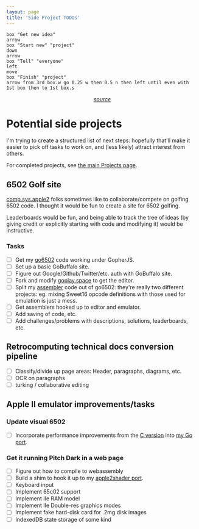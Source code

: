 ```yaml
---
layout: page
title: 'Side Project TODOs'
---
```


```pikchr
box "Get new idea"
arrow
box "Start new" "project"
down
arrow
box "Tell" "everyone"
left
move
box "Finish" "project"
arrow from 3rd box.w go 0.25 w then 0.5 n then left until even with 1st box then to 1st box.s
```

<center><i><a href="https://twitter.com/jmspool/status/1496552435392860161">source</a></i></center>

# Potential side projects

I'm trying to create a structured list of next steps: hopefully
that'll make it easier to pick off tasks to work on, and (less likely)
attract interest from others.

For completed projects, see [the main Projects page](../done).

## 6502 Golf site

[comp.sys.apple2](https://groups.google.com/forum/#!forum/comp.sys.apple2)
folks sometimes like to collaborate/compete on golfing 6502 code. I
thought it would be fun to create a site for 6502 golfing.

Leaderboards would be fun, and being able to track the tree of ideas
(by giving credit or explicitly starting with code and modifying it)
would be instructive.

### Tasks

- [ ] Get my [go6502](https://github.com/zellyn/go6502) code working
      under GopherJS.
- [ ] Set up a basic GoBuffalo site.
- [ ] Figure out Google/Github/Twitter/etc. auth with GoBuffalo site.
- [ ] Fork and modify [goplay.space](https://goplay.space/) to get the
  editor.
- [ ] Split my
  [assembler](https://github.com/zellyn/go6502/tree/master/asm) code
  out of go6502: they're really two different projects: eg. mixing
  Sweet16 opcode definitions with those used for emulation is just a
  mess.
- [ ] Get assemblers hooked up to editor and emulator.
- [ ] Add saving of code, etc.
- [ ] Add challenges/problems with descriptions, solutions,
  leaderboards, etc.

## Retrocomputing technical docs conversion pipeline

- [ ] Classify/divide up page areas: Header, paragraphs, diagrams,
  etc.
- [ ] OCR on paragraphs
- [ ] turking / collaborative editing

## Apple II emulator improvements/tasks

### Update visual 6502

- [ ] Incorporate performance improvements from the [C
      version](https://github.com/mist64/perfect6502/commits/master)
      into [my Go
      port](https://github.com/zellyn/go6502/tree/master/visual).

### Get it running Pitch Dark in a web page

- [ ] Figure out how to compile to webassembly
- [ ] Build a shim to hook it up to my [apple2shader
      port](https://zellyn.github.io/apple2shader/).
- [ ] Keyboard input
- [ ] Implement 65c02 support
- [ ] Implement IIe RAM model
- [ ] Implement IIe Double-res graphics modes
- [ ] Implement fake hard-disk card for .2mg disk images
- [ ] IndexedDB state storage of some kind
